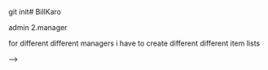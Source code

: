 git init# BillKaro

<!-- 

2 roles --> admin 2.manager

for different different managers i have to create different different item lists 






















 -->